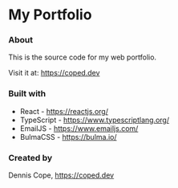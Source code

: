 # My Portfolio

### About
This is the source code for my web portfolio. 

Visit it at: https://coped.dev

### Built with
- React - https://reactjs.org/
- TypeScript - https://www.typescriptlang.org/
- EmailJS - https://www.emailjs.com/
- BulmaCSS - https://bulma.io/

### Created by
Dennis Cope, https://coped.dev
